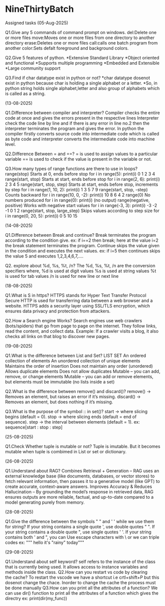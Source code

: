 # NineThirtyBatch
Assigned tasks (05-Aug-2025)

Q1.Give any 5 commands of command prompt on windows.
del:Delete one or more files
move:Moves one or more files from one directory to another directory
erase:Deletes one or more files
call:calls one batch program from another
color:Sets defalt foreground and background colors.

Q2.Give 5 features of python.
*Extensive Standard Library
*Object oriented and functional
*Supports multiple programming 
*Embedded and Extensible
*Large community support

Q3.Find if char datatype exist in python or not?
*char datatype dosenot exist in python because char is holding a single alphabet or a letter.
*So, in python string holds single alphabet,letter and also group of alphabets which is called as a string.

(13-08-2025)

Q1.Difference between compiler and interpreter?
   Compiler checks the entire code at once and gives the errors present in the respective lines 
   Interpreter check the code line by line and if there is any error in line no.2 then the interpreter terminates the program and gives the error.
   In python the compiler firstly converts source code into intermediate code which is called as byte code and interpreter converts the intermediate code into machine level.
   
Q2.Difference Between = and ==?
   = is used to assign values to a particular variable
   == is used to check if the  value is present in the variable or not.

   
Q3.How many types of range functions are there to use in loops?
   range(stop)	Starts at 0, ends before stop	for i in range(5): print(i)	0 1 2 3 4
   range(start, stop)	Starts at start, ends before stop	for i in range(2, 6): print(i)	2 3 4 5
   range(start, stop, step)	Starts at start, ends before stop, increments by step	for i in range(1, 10, 2): print(i)	1 3 5 7 9
   range(start, stop, -step)	Counts backward	for i in range(10, 0, -2): print(i)	10 8 6 4 2
   range(0)	No numbers produced	for i in range(0): print(i)	(no output)
   range(negative, positive)	Works with negative start values	for i in range(-3, 3): print(i)	-3 -2 -1 0 1 2
   range(start, stop, large_step)	Skips values according to step size	for i in range(0, 20, 5): print(i)	0 5 10 15

(14-08-2025)

Q1.Difference between Break and continue?
   Break terminates the program according to the condition give. ex: if i==2 then break; here at the value i=2 the break statement terminates the program.
   Continue skips the value given in the condition and executes the next values. ex: if i=5 then continues skips the value 5 and executes 1,2,3,4,6,7,....
   
Q2. explore about %d, %s, %t, /n?
   The %d, %s, %t, /n are the conversion specifiers where,
   %d is used at digit values
   %s is used at string values
   %t is used for tab values
   /n is used for new line or next line

   (18-08-2025)

Q1.What is S in https?
   HTTPS stands for Hyper Text Transfer Protocol Secure 
   HTTP is used for transferring data between a web browser and a website.
   HTTPS adds a security layer using SSL/TLS encryption, which ensures data privacy and protection from attackers.

Q2.How a Search engine Works?
   Search engines use web crawlers (bots/spiders) that go from page to page on the internet.
   They follow links, read the content, and collect data.
   Example: If a crawler visits a blog, it also checks all links on that blog to discover new pages.

(19-08-2025)

Q1.What is the difference between List and Set?
   LIST                                                                                SET
   An ordered collection of elements                                                   An unordered collection of unique elements
   Maintains the order of insertion                                                    Does not maintain any order (unordered)
   Allows duplicate elements                                                           Does not allow duplicates
   Mutable – you can add, remove, or change elements                                   Mutable – you can add or remove elements, but elements must be immutable (no lists inside a set)

Q2.What is the difference between remove() and discard()?
   remove() → Removes an element, but raises an error if it’s missing.
   discard() → Removes an element, but does nothing if it’s missing.

Q3.What is the purpose of the symbol :: in set()?
   start → where slicing begins (default = 0).
   stop → where slicing ends (default = end of sequence).
   step → the interval between elements (default = 1). ex: sequence[start : stop : step]

(25-08-2025)

Q1.Check Whether tuple is mutable or not?
   Tuple is imutable. But it becomes mutable when tuple is combimed in List or set or dictionary.

(26-08-2025)

Q1.Understand about RAG?
Combines Retrieval + Generation – RAG uses an external knowledge base (like documents, databases, or vector stores) to fetch relevant information, then passes it to a generative model (like GPT) to create accurate, context-aware answers.
Improves Accuracy & Reduces Hallucination – By grounding the model’s response in retrieved data, RAG ensures outputs are more reliable, factual, and up-to-date compared to a model generating purely from memory.

(28-08-2025)

Q1.Give the difference between the symbols " " and ' ' while we use them for string?
   If your string contains a single quote ', use double quotes " ". If your string contains a double quote ", use single quotes ' '.
   If your string contains both ' and ", you can Use escape characters with \ or we can triple codes ex: """ hello it's "rainy" today"""

(29-08-2025)

Q1.Understand about self keyword?
   self refers to the instance of the class that is currently being used.
   It allows access to instance variables and methods inside the class.
Q2.How can you restart vs code by clearing the cache?
    To restart the vscode we have a shortcut i.e crtl+shift+P but this dosenot change the chace.
    Inorder to change the cache the process must be done manually
Q3.How can you print all the attributes of a function?
   We can use dir() function to print all the attributes of a function which gives the directry ex: print(dir(my_func))
   



